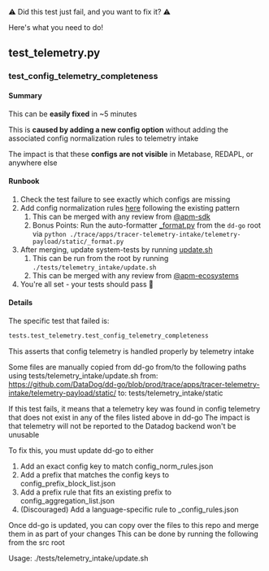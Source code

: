 ⚠️ Did this test just fail, and you want to fix it? ⚠️

Here's what you need to do!

## test_telemetry.py

### test_config_telemetry_completeness

#### Summary

This can be **easily fixed** in ~5 minutes

This is **caused by adding a new config option** without adding the associated config normalization rules to telemetry intake

The impact is that these **configs are not visible** in Metabase, REDAPL, or anywhere else

#### Runbook

1. Check the test failure to see exactly which configs are missing
2. Add config normalization rules [here](https://github.com/DataDog/dd-go/tree/prod/trace/apps/tracer-telemetry-intake/telemetry-payload/static/) following the existing pattern
   1. This can be merged with any review from [@apm-sdk](https://github.com/orgs/DataDog/teams/apm-sdk)
   2. Bonus Points: Run the auto-formatter [_format.py](https://github.com/DataDog/dd-go/blob/prod/trace/apps/tracer-telemetry-intake/telemetry-payload/static/_format.py) from the `dd-go` root via `python ./trace/apps/tracer-telemetry-intake/telemetry-payload/static/_format.py`
3. After merging, update system-tests by running [update.sh](/tests/telemetry_intake/update.sh)
   1. This can be run from the root by running `./tests/telemetry_intake/update.sh`
   2. This can be merged with any review from [@apm-ecosystems](https://github.com/orgs/DataDog/teams/apm-ecosystems)
4. You're all set - your tests should pass 🏁

#### Details
The specific test that failed is:

```python
tests.test_telemetry.test_config_telemetry_completeness
```

This asserts that config telemetry is handled properly by telemetry intake

Some files are manually copied from dd-go from/to the following paths using tests/telemetry_intake/update.sh
from: https://github.com/DataDog/dd-go/blob/prod/trace/apps/tracer-telemetry-intake/telemetry-payload/static/
to: tests/telemetry_intake/static

If this test fails, it means that a telemetry key was found in config telemetry that does not
exist in any of the files listed above in dd-go
The impact is that telemetry will not be reported to the Datadog backend won't be unusable

To fix this, you must update dd-go to either
1) Add an exact config key to match config_norm_rules.json
2) Add a prefix that matches the config keys to config_prefix_block_list.json
3) Add a prefix rule that fits an existing prefix to config_aggregation_list.json
4) (Discouraged) Add a language-specific rule to <lang>_config_rules.json

Once dd-go is updated, you can copy over the files to this repo and merge them in as part of your changes
This can be done by running the following from the src root

Usage: ./tests/telemetry_intake/update.sh
